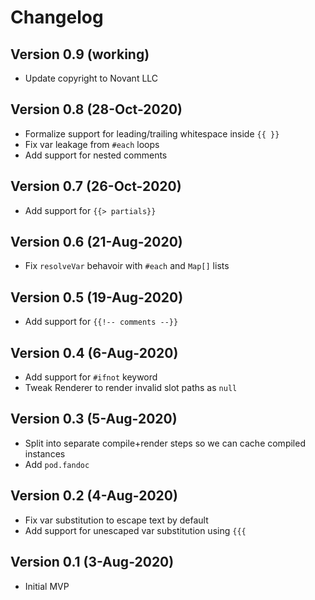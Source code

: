 # Changelog

## Version 0.9 (working)
* Update copyright to Novant LLC

## Version 0.8 (28-Oct-2020)
* Formalize support for leading/trailing whitespace inside `{{ }}`
* Fix var leakage from `#each` loops
* Add support for nested comments

## Version 0.7 (26-Oct-2020)
* Add support for `{{> partials}}`

## Version 0.6 (21-Aug-2020)
* Fix `resolveVar` behavoir with `#each` and `Map[]` lists

## Version 0.5 (19-Aug-2020)
* Add support for `{{!-- comments --}}`

## Version 0.4 (6-Aug-2020)
* Add support for `#ifnot` keyword
* Tweak Renderer to render invalid slot paths as `null`

## Version 0.3 (5-Aug-2020)
* Split into separate compile+render steps so we can cache compiled instances
* Add `pod.fandoc`

## Version 0.2 (4-Aug-2020)
* Fix var substitution to escape text by default
* Add support for unescaped var substitution using `{{{`

## Version 0.1 (3-Aug-2020)
* Initial MVP